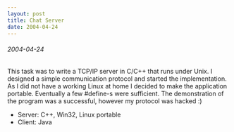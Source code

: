 ```yaml
---
layout: post
title: Chat Server
date: 2004-04-24
---
```


###### 2004-04-24

This task was to write a TCP/IP server in C/C++ that runs under Unix. I designed
a simple communication protocol and started the implementation. As I did not
have a working Linux at home I decided to make the application portable.
Eventually a few #define-s were sufficient. The demonstration of the program
was a successful, however my protocol was hacked :)

* Server: C++, Win32, Linux portable
* Client: Java